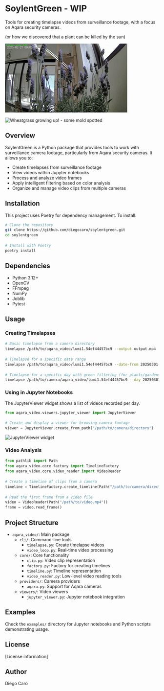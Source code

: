 # SoylentGreen - WIP

Tools for creating timelapse videos from surveillance footage, with a focus on Aqara security cameras.

(or how we discovered that a plant can be killed by the sun)

![Lavanda killed by the sun](assets/lavanda.gif)

![Wheatgrass growing up! - some mold spotted](assets/pasto.gif)


## Overview

SoylentGreen is a Python package that provides tools to work with surveillance camera footage, particularly from Aqara security cameras. It allows you to:

- Create timelapses from surveillance footage
- View videos within Jupyter notebooks
- Process and analyze video frames
- Apply intelligent filtering based on color analysis
- Organize and manage video clips from multiple cameras

## Installation

This project uses Poetry for dependency management. To install:

```bash
# Clone the repository
git clone https://github.com/diegocaro/soylentgreen.git
cd soylentgreen

# Install with Poetry
poetry install
```

## Dependencies

- Python 3.12+
- OpenCV
- FFmpeg
- NumPy
- Joblib
- Pytest

## Usage

### Creating Timelapses

```bash
# Basic timelapse from a camera directory
timelapse /path/to/aqara_video/lumi1.54ef44457bc9 --output output.mp4

# Timelapse for a specific date range
timelapse /path/to/aqara_video/lumi1.54ef44457bc9 --date-from 20250301-000000 --date-to 20250301-235959 --output output.mp4

# Timelapse for a specific day with green filtering (for plants/gardens)
timelapse /path/to/camera/aqara_video/lumi1.54ef44457bc9 --day 20250301 --green-threshold 0.3 --output output.mp4
```

### Using in Jupyter Notebooks
The JupyterViewer widget shows a list of videos recorded per day.

```python
from aqara_video.viewers.jupyter_viewer import JupyterViewer

# Create and display a viewer for browsing camera footage
viewer = JupyterViewer.create_from_path("/path/to/camera/directory")
```
![JupyterViewer widget](assets/jupyter_viewer.png)

### Video Analysis

```python
from pathlib import Path
from aqara_video.core.factory import TimelineFactory
from aqara_video.core.video_reader import VideoReader

# Create a timeline of clips from a camera
timeline = TimelineFactory.create_timeline(Path("/path/to/camera/directory"))

# Read the first frame from a video file
video = VideoReader(Path("/path/to/video.mp4"))
frame = video.read_frame()
```

## Project Structure

- `aqara_video/`: Main package
  - `cli/`: Command-line tools
    - `timelapse.py`: Create timelapse videos
    - `video_loop.py`: Real-time video processing
  - `core/`: Core functionality
    - `clip.py`: Video clip representation
    - `factory.py`: Factory for creating timelines
    - `timeline.py`: Timeline representation
    - `video_reader.py`: Low-level video reading tools
  - `providers/`: Camera providers
    - `aqara.py`: Support for Aqara cameras
  - `viewers/`: Video viewers
    - `jupyter_viewer.py`: Jupyter notebook integration

## Examples

Check the `examples/` directory for Jupyter notebooks and Python scripts demonstrating usage.

## License

[License information]

## Author

Diego Caro